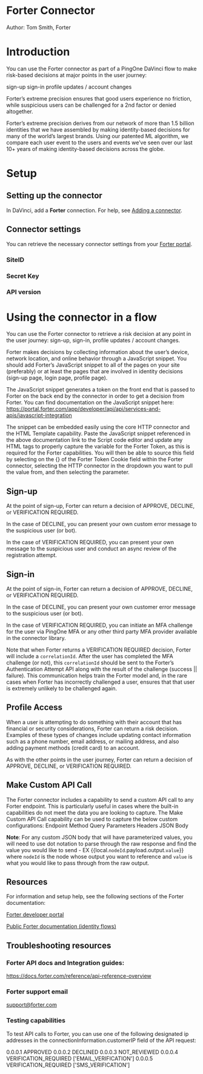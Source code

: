 # Forter Connector

Author: Tom Smith, Forter

# Introduction

You can use the Forter connector as part of a PingOne DaVinci flow to make risk-based decisions at major points in the user journey:

sign-up
sign-in
profile updates / account changes

Forter’s extreme precision ensures that good users experience no friction, while suspicious users can be challenged for a 2nd factor or denied altogether.

Forter’s extreme precision derives from our network of more than 1.5 billion identities that we have assembled by making identity-based decisions for many of the world’s largest brands. Using our patented ML algorithm, we compare each user event to the users and events we’ve seen over our last 10+ years of making identity-based decisions across the globe.

# Setup

## Setting up the connector

In DaVinci, add a **Forter** connection. For help, see [Adding a connector](https://docs.pingidentity.com/r/en-us/davinci/davinci_adding_a_connection).

## Connector settings

You can retrieve the necessary connector settings from your [Forter portal](https://portal.forter.com/app/developer/api/api/general/introduction).


### SiteID

### Secret Key

### API version

# Using the connector in a flow

You can use the Forter connector to retrieve a risk decision at any point in the user journey: sign-up, sign-in, profile updates / account changes.

Forter makes decisions by collecting information about the user’s device, network location, and online behavior through a JavaScript snippet. You should add Forter’s JavaScript snippet to all of the pages on your site (preferably) or at least the pages that are involved in identity decisions (sign-up page, login page, profile page).

The JavaScript snippet generates a token on the front end that is passed to Forter on the back end by the connector in order to get a decision from Forter. You can find documentation on the JavaScript snippet here: https://portal.forter.com/app/developer/api/api/services-and-apis/javascript-integration

The snippet can be embedded easily using the core HTTP connector and the HTML Template capability. Paste the JavaScript snippet referenced in the above documentation link to the Script code editor and update any HTML tags to properly capture the variable for the Forter Token, as this is required for the Forter capabilities. You will then be able to source this field by selecting on the {} of the Forter Token Cookie field within the Forter connector, selecting the HTTP connector in the dropdown you want to pull the value from, and then selecting the parameter.

## Sign-up

At the point of sign-up, Forter can return a decision of APPROVE, DECLINE, or VERIFICATION REQUIRED.

In the case of DECLINE, you can present your own custom error message to the suspicious user (or bot).

In the case of VERIFICATION REQUIRED, you can present your own message to the suspicious user and conduct an async review of the registration attempt.

## Sign-in

At the point of sign-in, Forter can return a decision of APPROVE, DECLINE, or VERIFICATION REQUIRED.

In the case of DECLINE, you can present your own customer error message to the suspicious user (or bot).

In the case of VERIFICATION REQUIRED, you can initiate an MFA challenge for the user via PingOne MFA or any other third party MFA provider available in the connector library.

Note that when Forter returns a VERIFICATION REQUIRED decision, Forter will include a `correlationId`. After the user has completed the MFA challenge (or not), this `correlationId` should be sent to the Forter’s Authentication Attempt API along with the result of the challenge (success || failure). This communication helps train the Forter model and, in the rare cases when Forter has incorrectly challenged a user, ensures that that user is extremely unlikely to be challenged again. 

## Profile Access

When a user is attempting to do something with their account that has financial or security considerations, Forter can return a risk decision. Examples of these types of changes include updating contact information such as a phone number, email address, or mailing address, and also adding payment methods (credit card) to an account.

As with the other points in the user journey, Forter can return a decision of APPROVE, DECLINE, or VERIFICATION REQUIRED.

## Make Custom API Call

The Forter connector includes a capability to send a custom API call to any Forter endpoint. This is particularly useful in cases where the built-in capabilities do not meet the data you are looking to capture. The Make Custom API Call capability can be used to capture the below custom configurations:
Endpoint
Method
Query Parameters
Headers
JSON Body

**Note**: For any custom JSON body that will have parameterized values, you will need to use dot notation to parse through the raw response and find the value you would like to send - EX {{local.`nodeId`.payload.output.`value`}} where `nodeId` is the node whose output you want to reference and `value` is what you would like to pass through from the raw output.

## Resources

For information and setup help, see the following sections of the Forter documentation:

[Forter developer portal](https://portal.forter.com/app/developer/api/api/general/introduction)

[Public Forter documentation (identity flows)](https://docs.forter.com/docs/account-takeover-protection)

## Troubleshooting resources

### Forter API docs and Integration guides:

​​https://docs.forter.com/reference/api-reference-overview

### Forter support email

support@forter.com

### Testing capabilities

To test API calls to Forter, you can use one of the following designated ip addresses in the connectionInformation.customerIP field of the API request:

0.0.0.1	APPROVED
0.0.0.2	DECLINED
0.0.0.3	NOT_REVIEWED
0.0.0.4	VERIFICATION_REQUIRED	['EMAIL_VERIFICATION']
0.0.0.5	VERIFICATION_REQUIRED	['SMS_VERIFICATION']

